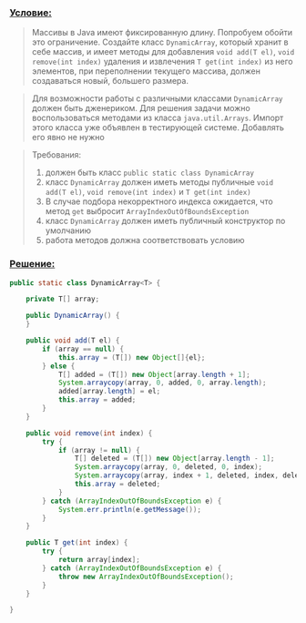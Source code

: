 ### [Условие:]()

>Массивы в Java имеют фиксированную длину. Попробуем обойти это ограничение. 
Создайте класс `DynamicArray`, который хранит в себе массив, и имеет методы для 
добавления `void add(T el)`, `void remove(int index)` удаления и извлечения `T get(int index)` 
из него элементов, при переполнении текущего массива, 
должен создаваться новый, большего размера.

>Для возможности работы с различными классами `DynamicArray` должен быть дженериком. 
Для решения задачи можно воспользоваться методами из класса `java.util.Arrays`. 
Импорт этого класса уже объявлен в тестирующей системе. Добавлять его явно не нужно

>Требования:
>1. должен быть класс `public static class DynamicArray`
>2. класс `DynamicArray` должен иметь методы публичные `void add(T el)`, `void remove(int index)` и `T get(int index)`
>3. В случае подбора некорректного индекса ожидается, что метод `get` выбросит `ArrayIndexOutOfBoundsException`
>4. класс `DynamicArray` должен иметь публичный конструктор по умолчанию
>5. работа методов должна соответствовать условию

### [Решение:]()
```java
public static class DynamicArray<T> {

    private T[] array;

    public DynamicArray() {
    }

    public void add(T el) {
        if (array == null) {
            this.array = (T[]) new Object[]{el};
        } else {
            T[] added = (T[]) new Object[array.length + 1];
            System.arraycopy(array, 0, added, 0, array.length);
            added[array.length] = el;
            this.array = added;
        }
    }

    public void remove(int index) {
        try {
            if (array != null) {
                T[] deleted = (T[]) new Object[array.length - 1];
                System.arraycopy(array, 0, deleted, 0, index);
                System.arraycopy(array, index + 1, deleted, index, deleted.length - index);
                this.array = deleted;
            }
        } catch (ArrayIndexOutOfBoundsException e) {
            System.err.println(e.getMessage());
        }
    }

    public T get(int index) {
        try {
            return array[index];
        } catch (ArrayIndexOutOfBoundsException e) {
            throw new ArrayIndexOutOfBoundsException();
        }
    }

}
```

